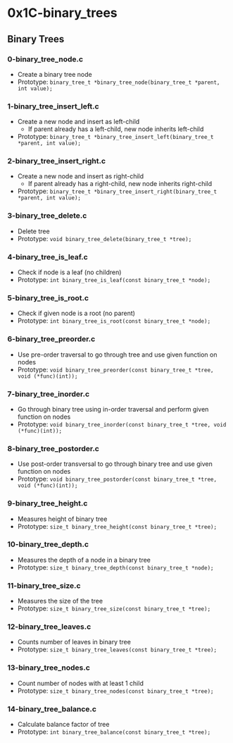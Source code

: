 # 0x1C-binary_trees

## Binary Trees
### 0-binary_tree_node.c
* Create a binary tree node
* Prototype: `binary_tree_t *binary_tree_node(binary_tree_t *parent, int value);`

### 1-binary_tree_insert_left.c
* Create a new node and insert as left-child
  * If parent already has a left-child, new node inherits left-child
* Prototype: `binary_tree_t *binary_tree_insert_left(binary_tree_t *parent, int value);`

### 2-binary_tree_insert_right.c
* Create a new node and insert as right-child
  * If parent already has a right-child, new node inherits right-child
* Prototype: `binary_tree_t *binary_tree_insert_right(binary_tree_t *parent, int value);`

### 3-binary_tree_delete.c
* Delete tree
* Prototype: `void binary_tree_delete(binary_tree_t *tree);`

### 4-binary_tree_is_leaf.c
* Check if node is a leaf (no children)
* Prototype: `int binary_tree_is_leaf(const binary_tree_t *node);`

### 5-binary_tree_is_root.c
* Check if given node is a root (no parent)
* Prototype: `int binary_tree_is_root(const binary_tree_t *node);`

### 6-binary_tree_preorder.c
* Use pre-order traversal to go through tree and use given function on nodes
* Prototype: `void binary_tree_preorder(const binary_tree_t *tree, void (*func)(int));`

### 7-binary_tree_inorder.c
* Go through binary tree using in-order traversal and perform given function on nodes
* Prototype: `void binary_tree_inorder(const binary_tree_t *tree, void (*func)(int));`

### 8-binary_tree_postorder.c
* Use post-order transversal to go through binary tree and use given function on nodes
* Prototype: `void binary_tree_postorder(const binary_tree_t *tree, void (*func)(int));`

### 9-binary_tree_height.c
* Measures height of binary tree
* Prototype: `size_t binary_tree_height(const binary_tree_t *tree);`

### 10-binary_tree_depth.c
* Measures the depth of a node in a binary tree
* Prototype: `size_t binary_tree_depth(const binary_tree_t *node);`

### 11-binary_tree_size.c
* Measures the size of the tree
* Prototype: `size_t binary_tree_size(const binary_tree_t *tree);`

### 12-binary_tree_leaves.c
* Counts number of leaves in binary tree
* Prototype: `size_t binary_tree_leaves(const binary_tree_t *tree);`

### 13-binary_tree_nodes.c
* Count number of nodes with at least 1 child
* Prototype: `size_t binary_tree_nodes(const binary_tree_t *tree);`

### 14-binary_tree_balance.c
* Calculate balance factor of tree
* Prototype: `int binary_tree_balance(const binary_tree_t *tree);`

